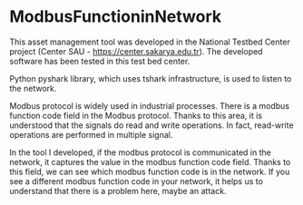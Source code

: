 # ModbusFunctioninNetwork

This asset management tool was developed in the National Testbed Center project (Center SAU - https://center.sakarya.edu.tr). The developed software has been tested in this test bed center.

Python pyshark library, which uses tshark infrastructure, is used to listen to the network.

Modbus protocol is widely used in industrial processes. There is a modbus function code field in the Modbus protocol. Thanks to this area, it is understood that the signals do read and write operations. In fact, read-write operations are performed in multiple signal.

In the tool I developed, if the modbus protocol is communicated in the network, it captures the value in the modbus function code field. Thanks to this field, we can see which modbus function code is in the network. If you see a different modbus function code in your network, it helps us to understand that there is a problem here, maybe an attack. 
